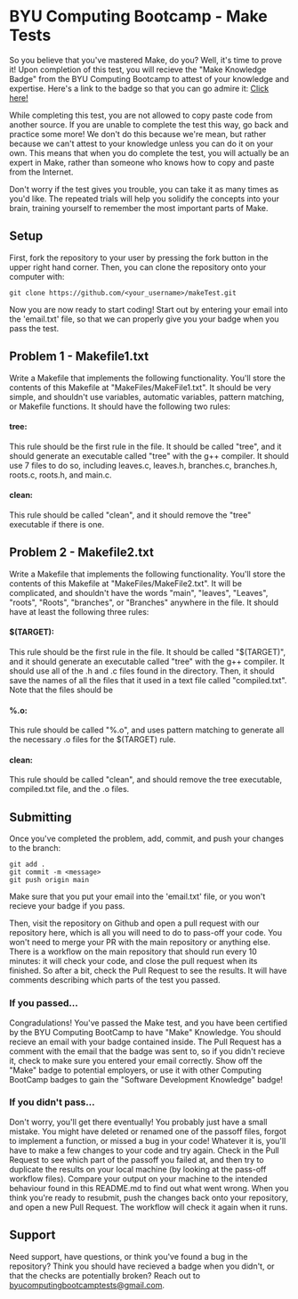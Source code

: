 # BYU Computing Bootcamp - Make Tests

So you believe that you've mastered Make, do you? Well, it's time to prove it! Upon completion of this test, you will recieve
the "Make Knowledge Badge" from the BYU Computing Bootcamp to attest of your knowledge and expertise. Here's a link to the badge so that you can go admire it: [Click here!](https://badgr.com/public/badges/opPKYN_pQFi6UWl1Q_aT5Q)

While completing this test, you are not allowed to copy paste code from another source. If you are unable to complete the test this way, go back and practice some more! We don't do this because we're mean, but rather because we can't attest to your knowledge unless you can do it on your own. This means that when you do complete the test, you will actually be an expert in Make, rather than someone who knows how to copy and paste from the Internet.

Don't worry if the test gives you trouble, you can take it as many times as you'd like. The repeated trials will help you solidify the concepts into your brain, training yourself to remember the most important parts of Make.

## Setup

First, fork the repository to your user by pressing the fork button in the upper right hand corner. Then, you can clone the repository onto your computer with:
```
git clone https://github.com/<your_username>/makeTest.git
```
Now you are now ready to start coding!
Start out by entering your email into the 'email.txt' file, so that we can properly give you your badge when you pass the test.

## Problem 1 - Makefile1.txt

Write a Makefile that implements the following functionality. You'll store the contents of this Makefile at "MakeFiles/MakeFile1.txt". It
should be very simple, and shouldn't use variables, automatic variables, pattern matching, or Makefile functions. It should have the following two rules:

#### tree:
This rule should be the first rule in the file. It should be called "tree", and it should generate an executable called "tree" with the g++ compiler. It should use 7 files to do so, including leaves.c, leaves.h, branches.c, branches.h, roots.c, roots.h, and main.c.

#### clean:
This rule should be called "clean", and it should remove the "tree" executable if there is one.

## Problem 2 - Makefile2.txt

Write a Makefile that implements the following functionality. You'll store the contents of this Makefile at "MakeFiles/MakeFile2.txt". It
will be complicated, and shouldn't have the words "main", "leaves", "Leaves", "roots", "Roots", "branches", or "Branches" anywhere in the file. It should have at least the following three rules:

#### $(TARGET):
This rule should be the first rule in the file. It should be called "$(TARGET)", and it should generate an executable called "tree" with the g++ compiler. It should use all of the .h and .c files found in the directory. Then, it should save the names of all the files that it used
in a text file called "compiled.txt". Note that the files should be 

#### %.o:
This rule should be called "%.o", and uses pattern matching to generate all the necessary .o files for the $(TARGET) rule.

#### clean:
This rule should be called "clean", and should remove the tree executable, compiled.txt file, and the .o files.

## Submitting

Once you've completed the problem, add, commit, and push your changes to the branch:
```
git add .
git commit -m <message>
git push origin main
```
Make sure that you put your email into the 'email.txt' file, or you won't recieve your badge if you pass.

Then, visit the repository on Github and open a pull request with our repository here,
which is all you will need to do to pass-off your code. You won't need to merge your
PR with the main repository or anything else. There is a workflow on the main
repository that should run every 10 minutes: it will check your code, and close the
pull request when its finished. So after a bit, check the Pull Request to see the results. 
It will have comments describing which parts of the test you passed.

### If you passed...
Congradulations! You've passed the Make test, and you have been certified
by the BYU Computing BootCamp to have "Make" Knowledge. You should recieve an email with your badge contained inside. The
Pull Request has a comment with the email that the badge was sent to, so if you didn't recieve it, check to make sure
you entered your email correctly. Show off the "Make" badge to potential employers, or use it with other Computing BootCamp 
badges to gain the "Software Development Knowledge" badge!

### If you didn't pass...
Don't worry, you'll get there eventually! You probably just have a small mistake. You might have deleted or renamed 
one of the passoff files, forgot to implement a function, or missed a bug in your code! Whatever it is, you'll have to make a few 
changes to your code and try again. Check in the Pull Request to see which part of the passoff you failed at, and then try to
duplicate the results on your local machine (by looking at the pass-off workflow files). Compare your output on your machine to
the intended behaviour found in this README.md to find out what went wrong. When you think you're ready to resubmit, push the changes
back onto your repository, and open a new Pull Request. The workflow will check it again when it runs.

## Support

Need support, have questions, or think you've found a bug in the repository? Think you should have recieved a badge when
you didn't, or that the checks are potentially broken? Reach out to byucomputingbootcamptests@gmail.com.
